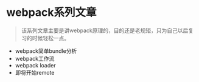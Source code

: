 # webpack系列文章
> 该系列文章主要是讲webpack原理的，目的还是老规矩，只为自己以后复习的时候轻松一点。

- webpack简单bundle分析
- webpack工作流
- webpack loader
- 即将开始remote